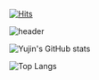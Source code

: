 
[![Hits](https://hits.seeyoufarm.com/api/count/incr/badge.svg?url=https%3A%2F%2Fhttps%2F%2Fgithub.com%2Fyujin921&count_bg=%2345A0C1&title_bg=%23555555&icon=&icon_color=%#7fa0e5&title=hits&edge_flat=false)](https://hits.seeyoufarm.com)

![header](https://capsule-render.vercel.app/api?type=waving&color=timeGradient&text=Welcome%20%to%20Yujin's%20Git👋&animation=twinkling&fontSize=35&fontAlignY=40&fontAlign=70&height=250)


![Yujin's GitHub stats](https://github-readme-stats.vercel.app/api?username=anuraghazra&show_icons=true&theme=radical)

![Top Langs](https://github-readme-stats.vercel.app/api/top-langs/?username=anuraghazra&layout=compact)

